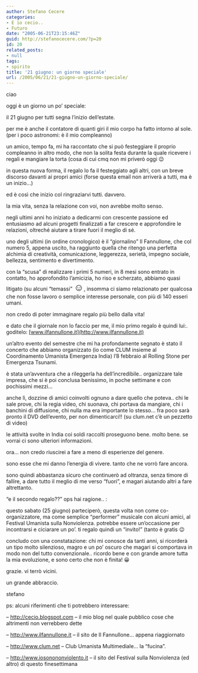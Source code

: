 ```yaml
---
author: Stefano Cecere
categories:
- E io cecio..
- Futuro
date: "2005-06-21T23:15:46Z"
guid: http://stefanocecere.com/?p=20
id: 20
related_posts:
- null
tags:
- spirito
title: '21 giugno: un giorno speciale'
url: /2005/06/21/21-giugno-un-giorno-speciale/
---
```


ciao

oggi &#xe8; un giorno un po&#8217; speciale:

il 21 giugno per tutti segna l&#8217;inizio dell&#8217;estate.
  
per me &#xe8; anche il contatore di quanti giri il mio corpo ha fatto intorno al sole. (per i poco astronomi: &#xe8; il mio compleanno)

un amico, tempo fa, mi ha raccontato che si pu&#xf2; festeggiare il proprio compleanno in altro modo, che non la solita festa durante la quale ricevere i regali e mangiare la torta (cosa di cui cmq non mi priver&#xf2; oggi 😉

in questa nuova forma, il regalo lo fa il festeggiato agli altri, con un breve discorso davanti ai propri amici (forse questa email non arriver&#xe0; a tutti, ma &#xe8; un inizio&#8230;)

ed &#xe8; cos&#xec; che inizio col ringraziarvi tutti. davvero.
  
la mia vita, senza la relazione con voi, non avrebbe molto senso.

negli ultimi anni ho iniziato a dedicarmi con crescente passione ed entusiasmo ad alcuni progetti finalizzati a far crescere e approfondire le relazioni, oltrech&#xe9; aiutare a tirare fuori il meglio di s&#xe9;.

uno degli ultimi (in ordine cronologico) &#xe8; il &#8220;giornalino&#8221; Il Fannullone, che col numero 5, appena uscito, ha raggiunto quella che ritengo una perfetta alchimia di creativit&#xe0;, comunicazione, leggerezza, seriet&#xe0;, impegno sociale, bellezza, sentimento e divertimento.

con la &#8220;scusa&#8221; di realizzare i primi 5 numeri, in 8 mesi sono entrato in contatto, ho approfondito l&#8217;amicizia, ho riso e scherzato, abbiamo quasi litigato (su alcuni &#8220;temassi&#8221; <span style="font-size: 20pt">&#x263a;</span>, insomma ci siamo relazionato per qualcosa che non fosse lavoro o semplice interesse personale, con pi&#xf9; di 140 esseri umani.

non credo di poter immaginare regalo pi&#xf9; bello dalla vita!

e dato che il giornale non lo faccio per me, il mio primo regalo &#xe8; quindi lui:. goditelo: [www.ilfannullone.it](http://www.ilfannullone.it)

un&#8217;altro evento del semestre che mi ha profondamente segnato &#xe8; stato il concerto che abbiamo organizzato (io come CLUM insieme al Coordinamento Umanista Emergenza India) l&#8217;8 febbraio al Rolling Stone per Emergenza Tsunami.
  
&#xe8; stata un&#8217;avventura che a rileggerla ha dell&#8217;incredibile.. organizzare tale impresa, che si &#xe8; poi conclusa benissimo, in poche settimane e con pochissimi mezzi&#8230;

anche l&#xec;, dozzine di amici coinvolti ognuno a dare quello che poteva.. chi le sale prove, chi la regia video, chi suonava, chi portava da mangiare, chi i banchini di diffusione, chi nulla ma era importante lo stesso&#8230; fra poco sar&#xe0; pronto il DVD dell&#8217;evento, per non dimenticarci!! (su clum.net c&#8217;&#xe8; un pezzetto di video)
  
le attivit&#xe0; svolte in India coi soldi raccolti proseguono bene. molto bene. se vorrai ci sono ulteriori informazioni.

ora&#8230; non credo riuscirei a fare a meno di esperienze del genere.
  
sono esse che mi danno l&#8217;energia di vivere. tanto che ne vorr&#xf2; fare ancora.
  
sono quindi abbastanza sicuro che continuer&#xf2; ad oltranza, senza timore di fallire, a dare tutto il meglio di me verso &#8220;fuori&#8221;, e magari aiutando altri a fare altrettanto.

&#8220;e il secondo regalo??&#8221; ops hai ragione.. :
  
questo sabato (25 giugno) parteciper&#xf2;, questa volta non come co-organizzatore, ma come semplice &#8220;performer&#8221; musicale con alcuni amici, al Festival Umanista sulla Nonviolenza. potrebbe essere un&#8217;occasione per incontrarsi e ciciarare un po&#8217;. ti regalo quindi un &#8220;invito!&#8221; (tanto &#xe8; gratis 😉

concludo con una constatazione: chi mi conosce da tanti anni, si ricorder&#xe0; un tipo molto silenzioso, magro e un po&#8217; oscuro che magari si comportava in modo non del tutto convenzionale.. ricordo bene e con grande amore tutta la mia evoluzione, e sono certo che non &#xe8; finita! 😀

grazie. vi terr&#xf2; vicini.
  
un grande abbraccio.
  
stefano

ps: alcuni riferimenti che ti potrebbero interessare:
  
&#8211; <http://cecio.blogspot.com> &#8211; il mio blog nel quale pubblico cose che altrimenti non verrebbero dette
  
&#8211; <http://www.ilfannullone.it> &#8211; il sito de Il Fannullone&#8230; appena riaggiornato
  
&#8211; <http://www.clum.net> &#8211; Club Umanista Multimediale&#8230; la &#8220;fucina&#8221;.
  
&#8211; <http://www.iosonononviolento.it> &#8211; il sito del Festival sulla Nonviolenza (ed altro) di questo finesettimana